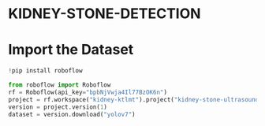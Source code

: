 # KIDNEY-STONE-DETECTION

# Import the Dataset
```py
!pip install roboflow

from roboflow import Roboflow
rf = Roboflow(api_key="bpbNjVwja4Il77BzOK6n")
project = rf.workspace("kidney-ktlmt").project("kidney-stone-ultrasound")
version = project.version(1)
dataset = version.download("yolov7")
```
